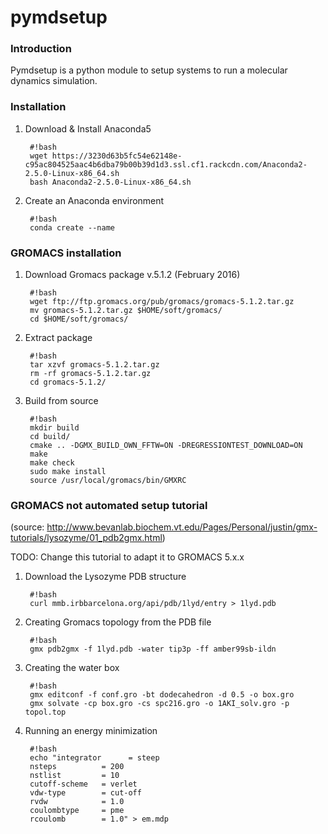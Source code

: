 # pymdsetup

### Introduction
Pymdsetup is a python module to setup systems to run a molecular
dynamics simulation.

### Installation
1. Download & Install Anaconda5

        #!bash
        wget https://3230d63b5fc54e62148e-c95ac804525aac4b6dba79b00b39d1d3.ssl.cf1.rackcdn.com/Anaconda2-2.5.0-Linux-x86_64.sh
        bash Anaconda2-2.5.0-Linux-x86_64.sh

2. Create an Anaconda environment

        #!bash
        conda create --name

### GROMACS installation
1. Download Gromacs package v.5.1.2 (February 2016)

        #!bash
        wget ftp://ftp.gromacs.org/pub/gromacs/gromacs-5.1.2.tar.gz
        mv gromacs-5.1.2.tar.gz $HOME/soft/gromacs/
        cd $HOME/soft/gromacs/

2. Extract package

        #!bash
        tar xzvf gromacs-5.1.2.tar.gz
        rm -rf gromacs-5.1.2.tar.gz
        cd gromacs-5.1.2/

3. Build from source

        #!bash
        mkdir build
        cd build/
        cmake .. -DGMX_BUILD_OWN_FFTW=ON -DREGRESSIONTEST_DOWNLOAD=ON
        make
        make check
        sudo make install
        source /usr/local/gromacs/bin/GMXRC

### GROMACS not automated setup tutorial
(source: http://www.bevanlab.biochem.vt.edu/Pages/Personal/justin/gmx-tutorials/lysozyme/01_pdb2gmx.html)


TODO: Change this tutorial to adapt it to GROMACS 5.x.x
1. Download the Lysozyme PDB structure

        #!bash
        curl mmb.irbbarcelona.org/api/pdb/1lyd/entry > 1lyd.pdb

2. Creating Gromacs topology from the PDB file

        #!bash
        gmx pdb2gmx -f 1lyd.pdb -water tip3p -ff amber99sb-ildn

3. Creating the water box

        #!bash
        gmx editconf -f conf.gro -bt dodecahedron -d 0.5 -o box.gro
        gmx solvate -cp box.gro -cs spc216.gro -o 1AKI_solv.gro -p topol.top

4. Running an energy minimization

        #!bash
        echo "integrator      = steep
        nsteps          = 200
        nstlist         = 10
        cutoff-scheme   = verlet
        vdw-type        = cut-off
        rvdw            = 1.0
        coulombtype     = pme
        rcoulomb        = 1.0" > em.mdp
        
